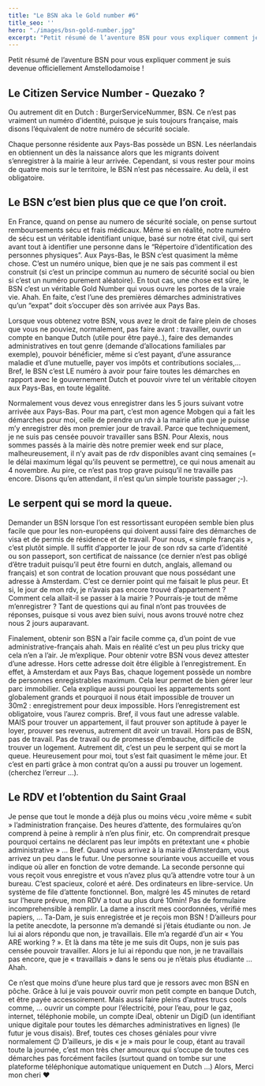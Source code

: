 ```yaml
---
title: "Le BSN aka le Gold number #6"
title_seo: ''
hero: "./images/bsn-gold-number.jpg"
excerpt: "Petit résumé de l’aventure BSN pour vous expliquer comment je suis devenue officiellement Amstellodamoise ! Le Citizen Service Number - Quezako ? Ou autrement dit en Dutch : BurgerServiceNummer, BSN. Ce n’est pas vraiment un numéro d’identité, puisque je suis toujours française, mais disons l’équivalent de notre numéro de sécurité sociale. Chaque personne résidente aux Pays-Bas possède un"
---
```

Petit résumé de l’aventure BSN pour vous expliquer comment je suis devenue officiellement Amstellodamoise !

## Le Citizen Service Number - Quezako ?

Ou autrement dit en Dutch : BurgerServiceNummer, BSN. Ce n’est pas vraiment un numéro d’identité, puisque je suis toujours française, mais disons l’équivalent de notre numéro de sécurité sociale.

Chaque personne résidente aux Pays-Bas possède un BSN. Les néerlandais en obtiennent un dès la naissance alors que les migrants doivent s’enregistrer à la mairie à leur arrivée. Cependant, si vous rester pour moins de quatre mois sur le territoire, le BSN n’est pas nécessaire. Au delà, il est obligatoire.

## Le BSN c’est bien plus que ce que l’on croit.

En France, quand on pense au numero de sécurité sociale, on pense surtout remboursements sécu et frais médicaux. Même si en réalité, notre numéro de sécu est un véritable identifiant unique, basé sur notre état civil, qui sert avant tout à identifier une personne dans le “Répertoire d’identification des personnes physiques”.
Aux Pays-Bas, le BSN c’est quasiment la même chose. C’est un numéro unique, bien que je ne sais pas comment il est construit (si c’est un principe commun au numero de sécurité social ou bien si c’est un numéro purement aléatoire). En tout cas, une chose est sûre, le BSN c’est un véritable Gold Number qui vous ouvre les portes de la vraie vie. Ahah. En faite, c’est l’une des premières démarches administratives qu’un “expat” doit s’occuper dès son arrivée aux Pays Bas.

Lorsque vous obtenez votre BSN, vous avez le droit de faire plein de choses que vous ne pouviez, normalement, pas faire avant : travailler, ouvrir un compte en banque Dutch (utile pour être payé..), faire des demandes administratives en tout genre (demande d’allocations familiales par exemple), pouvoir bénéficier, même si c’est payant, d’une assurance maladie et d’une mutuelle, payer vos impôts et contributions sociales,... Bref, le BSN c’est LE numéro à avoir pour faire toutes les démarches en rapport avec le gouvernement Dutch et pouvoir vivre tel un véritable citoyen aux Pays-Bas, en toute légalité.

Normalement vous devez vous enregistrer dans les 5 jours suivant votre arrivée aux Pays-Bas. Pour ma part, c’est mon agence Mobgen qui a fait les démarches pour moi, celle de prendre un rdv à la mairie afin que je puisse m’y enregistrer dès mon premier jour de travail. Parce que techniquement, je ne suis pas censée pouvoir travailler sans BSN. Pour Alexis, nous sommes passés à la mairie dès notre premier week end sur place, malheureusement, il n’y avait pas de rdv disponibles avant cinq semaines (= le délai maximum légal qu’ils peuvent se permettre), ce qui nous amenait au 4 novembre. Au pire, ce n’est pas trop grave puisqu’il ne travaille pas encore. Disons qu’en attendant, il n’est qu’un simple touriste passager ;-).

## Le serpent qui se mord la queue.

Demander un BSN lorsque l’on est ressortissant européen semble bien plus facile que pour les non-européens qui doivent aussi faire des démarches de visa et de permis de résidence et de travail. Pour nous, « simple français », c’est plutôt simple. Il suffit d’apporter le jour de son rdv sa carte d’identité ou son passeport, son certificat de naissance (ce dernier n’est pas obligé d’être traduit puisqu’il peut être fourni en dutch, anglais, allemand ou français) et son contrat de location prouvant que nous possédant une adresse à Amsterdam. C’est ce dernier point qui me faisait le plus peur. Et si, le jour de mon rdv, je n’avais pas encore trouvé d’appartement ? Comment cela allait-il se passer à la mairie ? Pourrais-je tout de même m’enregistrer ? Tant de questions qui au final n’ont pas trouvées de réponses, puisque si vous avez bien suivi, nous avons trouvé notre chez nous 2 jours auparavant.

Finalement, obtenir son BSN a l’air facile comme ça, d’un point de vue administrative-français ahah. Mais en réalité c’est un peu plus tricky que cela n’en a l’air. Je m’explique. Pour obtenir votre BSN vous devez attester d’une adresse. Hors cette adresse doit être éligible à l’enregistrement. En effet, à Amsterdam et aux Pays Bas, chaque logement possède un nombre de personnes enregistrables maximum. Cela leur permet de bien gérer leur parc immobilier. Cela explique aussi pourquoi les appartements sont globalement grands et pourquoi il nous était impossible de trouver un 30m2 : enregistrement pour deux impossible. Hors l’enregistrement est obligatoire, vous l’aurez compris. Bref, il vous faut une adresse valable. MAIS pour trouver un appartement, il faut prouver son aptitude à payer le loyer, prouver ses revenus, autrement dit avoir un travail. Hors pas de BSN, pas de travail. Pas de travail ou de promesse d’embauche, difficile de trouver un logement. Autrement dit, c’est un peu le serpent qui se mort la queue. Heureusement pour moi, tout s’est fait quasiment le même jour. Et c’est en parti grâce à mon contrat qu’on a aussi pu trouver un logement. (cherchez l’erreur ...).

## Le RDV et l’obtention du Saint Graal

Je pense que tout le monde a déjà plus ou moins vécu ,voire même « subit » l’administration française. Des heures d’attente, des formulaires qu’on comprend à peine à remplir à n’en plus finir, etc. On comprendrait presque pourquoi certains ne déclarent pas leur impôts en prétextant une « phobie administrative » ... Bref. Quand vous arrivez à la mairie d’Amsterdam, vous arrivez un peu dans le futur. Une personne souriante vous accueille et vous indique où aller en fonction de votre demande. La seconde personne qui vous reçoit vous enregistre et vous n’avez plus qu’à attendre votre tour à un bureau. C’est spacieux, coloré et aéré. Des ordinateurs en libre-service. Un système de file d’attente fonctionnel. Bon, malgré les 45 minutes de retard sur l’heure prévue, mon RDV a tout au plus duré 10min! Pas de formulaire incomprehensible à remplir. La dame a inscrit mes coordonnées, vérifié mes papiers, ... Ta-Dam, je suis enregistrée et je reçois mon BSN ! D’ailleurs pour la petite anecdote, la personne m’a demandé si j’étais étudiante ou non. Je lui ai alors répondu que non, je travaillais. Elle m’a regardé d’un air « You ARE working ? ». Et là dans ma tête je me suis dit Oups, non je suis pas censée pouvoir travailler. Alors je lui ai répondu que non, je ne travaillais pas encore, que je « travaillais » dans le sens ou je n’étais plus étudiante ... Ahah.

Ce n’est que moins d’une heure plus tard que je ressors avec mon BSN en pôche. Grâce à lui je vais pouvoir ouvrir mon petit compte en banque Dutch, et être payée accessoirement. Mais aussi faire pleins d’autres trucs cools comme, ... ouvrir un compte pour l’électricité, pour l’eau, pour le gaz, internet, téléphonie mobile, un compte iDeal, obtenir un DigiD (un identifiant unique digitale pour toutes les démarches administratives en lignes) (le futur je vous disais). Bref, toutes ces choses géniales pour vivre normalement 😉 D’ailleurs, je dis « je » mais pour le coup, étant au travail toute la journée, c’est mon très cher amoureux qui s’occupe de toutes ces démarches pas forcément faciles (surtout quand on tombe sur une plateforme téléphonique automatique uniquement en Dutch ...) Alors, Merci mon cheri ❤️
